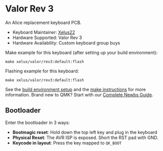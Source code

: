 # Valor Rev 3

An Alice replacement keyboard PCB.

* Keyboard Maintainer: [Xelus22](https://github.com/Xelus22)
* Hardware Supported: Valor Rev 3
* Hardware Availability: Custom keyboard group buys

Make example for this keyboard (after setting up your build environment):

    make xelus/valor/rev3:default:flash

Flashing example for this keyboard:

    make xelus/valor/rev3:default:flash

See the [build environment setup](https://docs.qmk.fm/#/getting_started_build_tools) and the [make instructions](https://docs.qmk.fm/#/getting_started_make_guide) for more information. Brand new to QMK? Start with our [Complete Newbs Guide](https://docs.qmk.fm/#/newbs).

## Bootloader

Enter the bootloader in 3 ways:

* **Bootmagic reset**: Hold down the top left key and plug in the keyboard
* **Physical Reset**: The AVR ISP is exposed. Short the RST pad with GND.
* **Keycode in layout**: Press the key mapped to `QK_BOOT`
